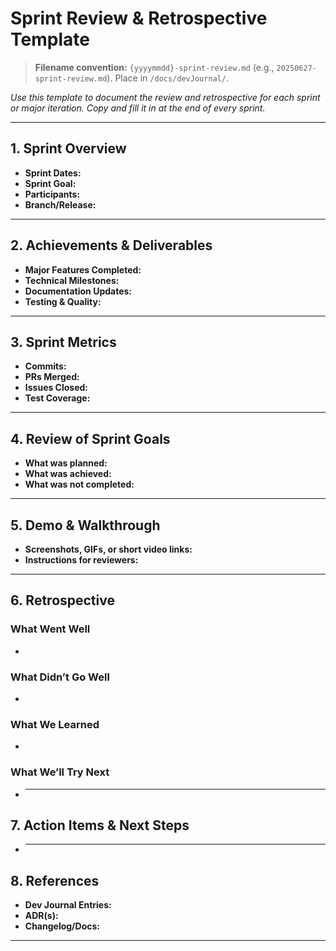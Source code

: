 # Sprint Review & Retrospective Template

> **Filename convention:** `{yyyymmdd}-sprint-review.md` (e.g., `20250627-sprint-review.md`). Place in `/docs/devJournal/`.

_Use this template to document the review and retrospective for each sprint or major iteration. Copy and fill it in at the end of every sprint._

---

## 1. Sprint Overview

- **Sprint Dates:**
- **Sprint Goal:**
- **Participants:**
- **Branch/Release:**

---

## 2. Achievements & Deliverables

- **Major Features Completed:**
- **Technical Milestones:**
- **Documentation Updates:**
- **Testing & Quality:**

---

## 3. Sprint Metrics

- **Commits:**
- **PRs Merged:**
- **Issues Closed:**
- **Test Coverage:**

---

## 4. Review of Sprint Goals

- **What was planned:**
- **What was achieved:**
- **What was not completed:**

---

## 5. Demo & Walkthrough

- **Screenshots, GIFs, or short video links:**
- **Instructions for reviewers:**

---

## 6. Retrospective

### What Went Well

-

### What Didn’t Go Well

-

### What We Learned

-

### What We’ll Try Next

- ***

## 7. Action Items & Next Steps

- ***

## 8. References

- **Dev Journal Entries:**
- **ADR(s):**
- **Changelog/Docs:**

---
